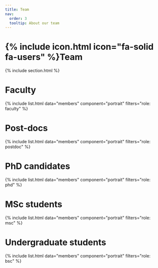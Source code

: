 ```yaml
---
title: Team
nav:
  order: 3
  tooltip: About our team
---
```


# {% include icon.html icon="fa-solid fa-users" %}Team

{% include section.html %}

# Faculty

{% include list.html data="members" component="portrait" filters="role: faculty" %}

<!--
{% include section.html background="images/background.jpg" dark=true %}

TODO: Add more text if we want

{% include section.html %}
-->

# Post-docs

{% include list.html data="members" component="portrait" filters="role: postdoc" %}

# PhD candidates

{% include list.html data="members" component="portrait" filters="role: phd" %}

# MSc students

{% include list.html data="members" component="portrait" filters="role: msc" %}

# Undergraduate students

{% include list.html data="members" component="portrait" filters="role: bsc" %}


<!--
{% capture content %}

{% include figure.html image="images/photo.jpg" %}
{% include figure.html image="images/photo.jpg" %}
{% include figure.html image="images/photo.jpg" %}

{% endcapture %}

{% include grid.html style="square" content=content %}
-->
